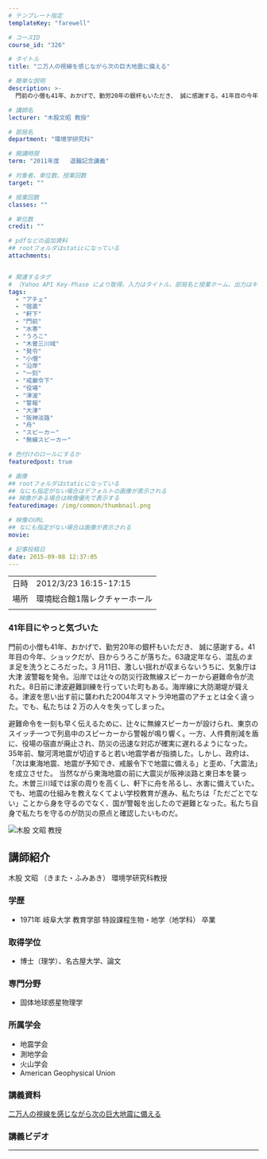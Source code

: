 ```yaml
---
# テンプレート指定
templateKey: "farewell"

# コースID
course_id: "326"

# タイトル
title: "二万人の視線を感じながら次の巨大地震に備える"

# 簡単な説明
description: >-
  門前の小僧も41年、おかげで、勤労20年の銀杯もいただき、 誠に感謝する。41年目の今年、ショックだが、目からうろこが落ちた。63歳定年なら、混乱のまま足を洗うところだった。3 月11日、激しい揺れが収まらないうちに、気象庁は大津 波警報を発令。沿岸では辻々の防災行政無線スピーカーから避難命令が流れた。8日前に津波避難訓練を行っていた町もある。海岸線に大防潮堤が聳える。津波を思い出す前に襲われ ....

# 講師名
lecturer: "木股文昭 教授"

# 部局名
department: "環境学研究科"

# 開講時限
term: "2011年度	退職記念講義"

# 対象者、単位数、授業回数
target: ""

# 授業回数
classes: ""

# 単位数
credit: ""

# pdfなどの追加資料
## rootフォルダはstaticになっている
attachments:


# 関連するタグ
# （Yahoo API Key-Phase により取得。入力はタイトル、部局名と授業ホーム、出力はキーフレーズ（tags））
tags:
  - "アチェ"
  - "宿直"
  - "軒下"
  - "門前"
  - "水害"
  - "うろこ"
  - "木曽三川域"
  - "発令"
  - "小僧"
  - "沿岸"
  - "一刻"
  - "戒厳令下"
  - "役場"
  - "津波"
  - "警報"
  - "大津"
  - "阪神淡路"
  - "舟"
  - "スピーカー"
  - "無線スピーカー"

# 色付けのロールにするか
featuredpost: true

# 画像
## rootフォルダはstaticになっている
## なにも指定がない場合はデフォルトの画像が表示される
## 映像がある場合は映像優先で表示する
featuredimage: /img/common/thumbnail.png

# 映像のURL
## なにも指定がない場合は画像が表示される
movie: 

# 記事投稿日
date: 2015-09-08 12:37:05
---
```


|   |   |
|---|---|
| 日時 | 2012/3/23  16:15-17:15 |
| 場所 | 環境総合館1階レクチャーホール |
|   |   |


### 41年目にやっと気づいた

門前の小僧も41年、おかげで、勤労20年の銀杯もいただき、 誠に感謝する。41年目の今年、ショックだが、目からうろこが落ちた。63歳定年なら、混乱のまま足を洗うところだった。3 月11日、激しい揺れが収まらないうちに、気象庁は大津 波警報を発令。沿岸では辻々の防災行政無線スピーカーから避難命令が流れた。8日前に津波避難訓練を行っていた町もある。海岸線に大防潮堤が聳える。津波を思い出す前に襲われた2004年スマトラ沖地震のアチェとは全く違った。でも、私たちは 2 万の人々を失ってしまった。

避難命令を一刻も早く伝えるために、辻々に無線スピーカーが設けられ、東京のスイッチ一つで列島中のスピーカーから警報が鳴り響く。一方、人件費削減を盾に、役場の宿直が廃止され、防災の迅速な対応が確実に遅れるようになった。35年前、駿河湾地震が切迫すると若い地震学者が指摘した。しかし、政府は、「次は東海地震、地震が予知でき、戒厳令下で地震に備える」と歪め、「大震法」を成立させた。 当然ながら東海地震の前に大震災が阪神淡路と東日本を襲っ た。木曽三川域では家の周りを高くし、軒下に舟を吊るし、水害に備えていた。でも、地震の仕組みを教えなくてよい学校教育が進み、私たちは「ただごとでない」ことから身を守るのでなく、国が警報を出したので避難となった。私たち自身で私たちを守るのが防災の原点と確認したいものだ。


![木股 文昭 教授](https://ocw.nagoya-u.jp/files/326/s_kimata.png) 
## 講師紹介

木股 文昭 （きまた・ふみあき） 環境学研究科教授

### 学歴

* 1971年 岐阜大学 教育学部 特設課程生物・地学（地学科） 卒業

### 取得学位

* 博士（理学）、名古屋大学、論文

### 専門分野

* 固体地球惑星物理学

### 所属学会

* 地震学会
* 測地学会
* 火山学会
* American Geophysical Union


### 講義資料

[二万人の視線を感じながら次の巨大地震に備える](https://ocw.nagoya-u.jp/files/326/H23kimata_lastlecture_materials_kai.pdf) 
### 講義ビデオ


-----